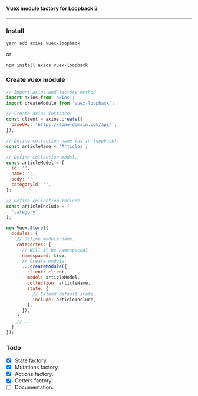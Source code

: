 #### Vuex module factory for Loopback 3
___

### Install
```
yarn add axios vuex-loopback
```
or
```
npm install axios vuex-loopback
```

### Create vuex module
```javascript
// Import axios and factory method.
import axios from 'axios';
import createModule from 'vuex-loopback';

// Create axios instance.
const client = axios.create({
  baseURL: 'https://some-domain.com/api/',
});

// Define collection name (as in loopback).
const articleName = 'Articles';

// Define collection model.
const articleModel = {
  id: '',
  name: '',
  body: '',
  categoryId: '',
};

// Define collection include.
const articleInclude = [
  'category',
];

new Vuex.Store({
  modules: {
    // Define module name.
    categories: {
      // Will it be namespaced?
      namespaced: true,
      // Create module.
      ...createModule({
        client: client,
        model: articleModel,
        collection: articleName,
        state: {
          // Extend default state.
          include: articleInclude,
        },
      }),
    },
    // ...
  }
});
```

### Todo

* [x] State factory.
* [x] Mutations factory.
* [x] Actions factory.
* [x] Getters factory.
* [ ] Documentation.
